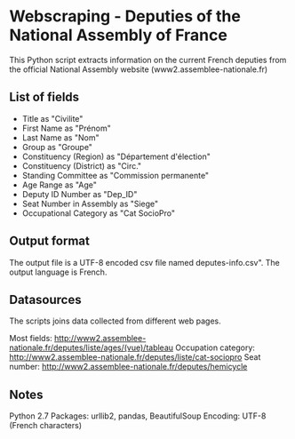 # Webscraping - Deputies of the National Assembly of France

This Python script extracts information on the current French deputies from the official National Assembly website (www2.assemblee-nationale.fr)

## List of fields

* Title as "Civilite"
* First Name as "Prénom"
* Last Name as "Nom"
* Group as "Groupe"
* Constituency (Region) as "Département d'élection"
* Constituency (District) as "Circ."
* Standing Committee as "Commission permanente"	
* Age Range as "Age"	
* Deputy ID Number as "Dep_ID"	
* Seat Number in Assembly as "Siege"
* Occupational Category as "Cat SocioPro"

## Output format

The output file is a UTF-8 encoded csv file named deputes-info.csv". 
The output language is French.

## Datasources

The scripts joins data collected from different web pages.

Most fields: http://www2.assemblee-nationale.fr/deputes/liste/ages/(vue)/tableau
Occupation category: http://www2.assemblee-nationale.fr/deputes/liste/cat-sociopro
Seat number: http://www2.assemblee-nationale.fr/deputes/hemicycle

## Notes

Python 2.7
Packages: urllib2, pandas, BeautifulSoup
Encoding: UTF-8 (French characters)
